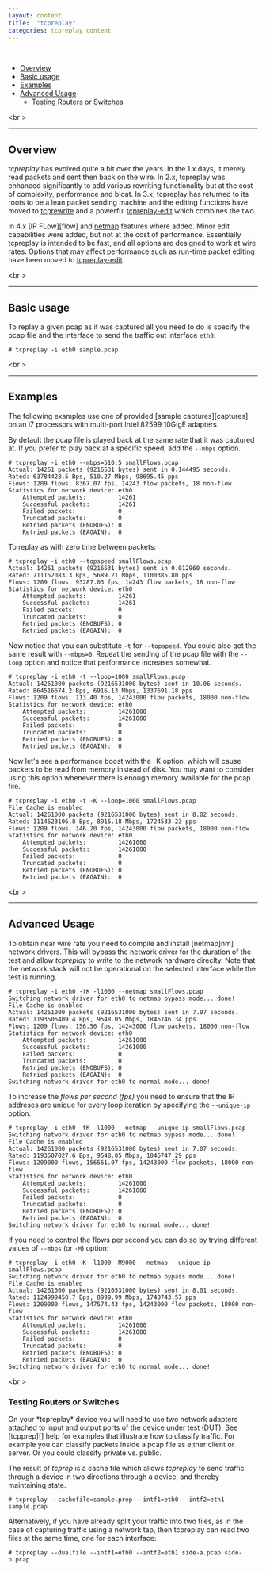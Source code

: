 ```yaml
---
layout: content
title:  "tcpreplay"
categories: tcpreplay content
---
```


<br />

- [Overview](#overview)
- [Basic usage](#basic-usage)
- [Examples](#examples)
- [Advanced Usage](#advanced-usage)
	- [Testing Routers or Switches](#testing-routers-or-switches)

<br \>

---
<h2><a name="overview"></a>Overview</h2>

*tcpreplay* has evolved quite a bit over the years. In the 1.x days, it merely read packets and sent 
then back on the wire. In 2.x, tcpreplay was enhanced significantly to add various rewriting 
functionality but at the cost of complexity, performance and bloat. 
In 3.x, tcpreplay has returned to its roots to be a lean packet sending machine 
and the editing functions have moved to [tcprewrite][] and a powerful [tcpreplay-edit][] 
which combines the two.

In 4.x [IP FLow][flow] and [netmap][nm] features where added. Minor edit capabilities 
were added, but not at the cost of 
performance. Essentially tcpreplay is intended to be fast, and all options are designed to 
work at wire rates. Options that may affect performance such as run-time packet editing have
been moved to [tcpreplay-edit][].

<br \>

---
<h2><a name="basic-usage"></a>Basic usage</h2>

To replay a given pcap as it was captured all you need to do is specify the
pcap file and the interface to send the traffic out interface `eth0`:

```
# tcpreplay -i eth0 sample.pcap
```

<br \>

---
<h2><a name="examples"></a>Examples</h2>
The following examples use one of provided [sample captures][captures] on an i7 processors with
multi-port Intel 82599 10GigE adapters.

By default the pcap file is played back at the same rate that it was captured at.
If you prefer to play back at a specific speed, add the `--mbps` option.

```
# tcpreplay -i eth0 --mbps=510.5 smallFlows.pcap 
Actual: 14261 packets (9216531 bytes) sent in 0.144495 seconds.
Rated: 63784428.5 Bps, 510.27 Mbps, 98695.45 pps
Flows: 1209 flows, 8367.07 fps, 14243 flow packets, 18 non-flow
Statistics for network device: eth0
	Attempted packets:         14261
	Successful packets:        14261
	Failed packets:            0
	Truncated packets:         0
	Retried packets (ENOBUFS): 0
	Retried packets (EAGAIN):  0
```

To replay as with zero time between packets:

```
# tcpreplay -i eth0 --topspeed smallFlows.pcap 
Actual: 14261 packets (9216531 bytes) sent in 0.012960 seconds.
Rated: 711152083.3 Bps, 5689.21 Mbps, 1100385.80 pps
Flows: 1209 flows, 93287.03 fps, 14243 flow packets, 18 non-flow
Statistics for network device: eth0
	Attempted packets:         14261
	Successful packets:        14261
	Failed packets:            0
	Truncated packets:         0
	Retried packets (ENOBUFS): 0
	Retried packets (EAGAIN):  0
```

Now notice that you can substitute `-t` for `--topspeed`. You could also
get the same result with `--mbps=0`.  Repeat the sending of the pcap file 
with the `--loop` option and notice that performance increases somewhat.

```
# tcpreplay -i eth0 -t --loop=1000 smallFlows.pcap 
Actual: 14261000 packets (9216531000 bytes) sent in 10.06 seconds.
Rated: 864516674.2 Bps, 6916.13 Mbps, 1337691.18 pps
Flows: 1209 flows, 113.40 fps, 14243000 flow packets, 18000 non-flow
Statistics for network device: eth0
	Attempted packets:         14261000
	Successful packets:        14261000
	Failed packets:            0
	Truncated packets:         0
	Retried packets (ENOBUFS): 0
	Retried packets (EAGAIN):  0
```

Now let's see a performance boost with the -K option, which will
cause packets to be read from memory instead of disk. You may want
to consider using this option whenever there is enough memory
available for the pcap file.

```
# tcpreplay -i eth0 -t -K --loop=1000 smallFlows.pcap 
File Cache is enabled
Actual: 14261000 packets (9216531000 bytes) sent in 8.02 seconds.
Rated: 1114523106.8 Bps, 8916.18 Mbps, 1724533.23 pps
Flows: 1209 flows, 146.20 fps, 14243000 flow packets, 18000 non-flow
Statistics for network device: eth0
	Attempted packets:         14261000
	Successful packets:        14261000
	Failed packets:            0
	Truncated packets:         0
	Retried packets (ENOBUFS): 0
	Retried packets (EAGAIN):  0
```
<br \>

---
<h2><a name="advanced-usage"></a>Advanced Usage</h2>

To obtain near wire rate you need to compile and install [netmap]nm]
network drivers. This will bypass the network driver for the duration 
of the test and allow *tcpreplay* to write to the network hardware direclty.
Note that the network stack will not be operational on the selected interface
while the test is running.

```
# tcpreplay -i eth0 -tK -l1000 --netmap smallFlows.pcap 
Switching network driver for eth0 to netmap bypass mode... done!
File Cache is enabled
Actual: 14261000 packets (9216531000 bytes) sent in 7.07 seconds.
Rated: 1193506409.4 Bps, 9548.05 Mbps, 1846746.34 pps
Flows: 1209 flows, 156.56 fps, 14243000 flow packets, 18000 non-flow
Statistics for network device: eth0
	Attempted packets:         14261000
	Successful packets:        14261000
	Failed packets:            0
	Truncated packets:         0
	Retried packets (ENOBUFS): 0
	Retried packets (EAGAIN):  0
Switching network driver for eth0 to normal mode... done!
```

To increase the *flows per second (fps)* you need to ensure that
the IP addreses are unique for every loop iteration by specifying the
`--unique-ip` option.

```
# tcpreplay -i eth0 -tK -l1000 --netmap --unique-ip smallFlows.pcap  
Switching network driver for eth0 to netmap bypass mode... done!
File Cache is enabled
Actual: 14261000 packets (9216531000 bytes) sent in 7.07 seconds.
Rated: 1193507027.6 Bps, 9548.05 Mbps, 1846747.29 pps
Flows: 1209000 flows, 156561.07 fps, 14243000 flow packets, 18000 non-flow
Statistics for network device: eth0
	Attempted packets:         14261000
	Successful packets:        14261000
	Failed packets:            0
	Truncated packets:         0
	Retried packets (ENOBUFS): 0
	Retried packets (EAGAIN):  0
Switching network driver for eth0 to normal mode... done!
```

If you need to control the flows per second you can do so by
trying different values of `--mbps` (or `-M`) option:

```
# tcpreplay -i eth0 -K -l1000 -M9000 --netmap --unique-ip smallFlows.pcap 
Switching network driver for eth0 to netmap bypass mode... done!
File Cache is enabled
Actual: 14261000 packets (9216531000 bytes) sent in 8.01 seconds.
Rated: 1124999450.7 Bps, 8999.99 Mbps, 1740743.57 pps
Flows: 1209000 flows, 147574.43 fps, 14243000 flow packets, 18000 non-flow
Statistics for network device: eth0
	Attempted packets:         14261000
	Successful packets:        14261000
	Failed packets:            0
	Truncated packets:         0
	Retried packets (ENOBUFS): 0
	Retried packets (EAGAIN):  0
Switching network driver for eth0 to normal mode... done!
```

<br \>

<h3><a name="testing-routers-or-switches"></a>Testing Routers or Switches</h3>
On your *tcpreplay* device you will need to use two network adapters attached
to input and output ports of the device under test (DUT). See [tcpprep][] help 
for examples that illustrate how to classify traffic. For example you can classify packets inside
a pcap file as either client or server. Or you could classify private vs. public.

The result of *tcprep* is a cache file which allows *tcpreplay* to send traffic through 
a device in two directions through a device, and thereby maintaining state. 

```
# tcpreplay --cachefile=sample.prep --intf1=eth0 --intf2=eth1 sample.pcap
```

Alternatively, if you have already split your traffic into two files, as in the case 
of capturing traffic using a network tap, then tcpreplay can read two files at the 
same time, one for each interface:

```
# tcpreplay --dualfile --intf1=eth0 --intf2=eth1 side-a.pcap side-b.pcap
```


[tcprewrite]:          tcprewrite.html
[tcpreplay-edit]:      tcpreplay-edit.html
[tcpprep]:             tcpprep.html
[nm]:                  http://info.iet.unipi.it/~luigi/netmap/
[captures]:            captures.html
